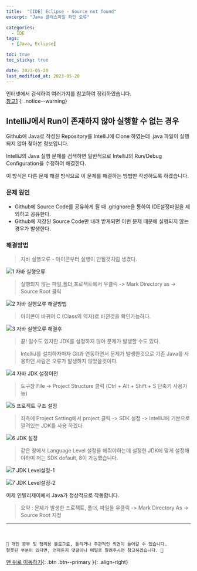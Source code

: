 ```yaml
---
title:  "[IDE] Eclipse - Source not found"
excerpt: "Java 클래스파일 확인 오류"

categories:
  - IDE
tags:
  - [Java, Eclipse]

toc: true
toc_sticky: true

date: 2023-05-20
last_modified_at: 2023-05-20
---
```


인터넷에서 검색하여 여러가지를 참고하여 정리하였습니다.    
[참고1](https://treasurebear.tistory.com/42)
{: .notice--warning}


## IntelliJ에서 Run이 존재하지 않아 실행할 수 없는 경우

Github에 Java로 작성된 Repository를 IntelliJ에 Clone 하였는데 .java 파일이 실행되지 않아 찾아본 정보입니다.

IntelliJ의 Java 실행 문제를 검색하면 일반적으로 IntelliJ의 Run/Debug Configuration을 수정하여 해결한다. 

이 방식은 다른 문제 해결 방식으로 이 문제를 해결하는 방법만 작성하도록 하겠습니다.

### 문제 원인
- Github에 Source Code를 공유하게 될 때 .gitignore을 통하여 IDE설정파일을 제외하고 공유한다.
- Github에 저장된 Source Code만 내려 받게되면 이런 문제 때문에 실행되지 않는 경우가 발생한다.

### 해결방법 

> 자바 실행오류 - 아이콘부터 실행이 안될것처럼 생겼다.

  ![1 자바 실행오류](https://github.com/hwet-j/hwet-j.github.io/assets/81364742/4ff4fcb5-44b6-487d-a610-296747afbdc1)

> 실행되지 않는 파일,폴더,프로젝트에서 우클릭 -> Mark Directory as -> Source Root 클릭

  ![2 자바 실행오류 해결방법](https://github.com/hwet-j/hwet-j.github.io/assets/81364742/3c380c6a-38c2-4759-82b6-e0f015ce8a9b)

> 아이콘이 바뀌어 C (Class의 약자)로 바뀐것을 확인가능하다.

  ![3 자바 실행오류 해결후](https://github.com/hwet-j/hwet-j.github.io/assets/81364742/de4e8ce3-595f-4755-b3d8-2a09cb0b0720)

> 끝! 일수도 있지만 JDK를 설정하지 않아 문제가 발생할 수도 있다.

> IntelliJ를 설치하자마자 Git과 연동하면서 문제가 발생한것으로 기존 Java를 사용하던 사람은 오류가 발생하지 않았을것이다.

  ![4 자바 JDK 설정이전](https://github.com/hwet-j/hwet-j.github.io/assets/81364742/7ff16c87-0b87-442f-b429-83aa801b3609)

> 도구창 File -> Project Structure 클릭 (Ctrl + Alt + Shift + S 단축키 사용가능)

  ![5 프로젝트 구조 설정](https://github.com/hwet-j/hwet-j.github.io/assets/81364742/65ccc9b4-ba65-448e-a29b-9ee7fc2bd4e4)

> 좌측에 Project Setting에서 project 클릭 -> SDK 설정 -> IntelliJ에 기본으로 깔려있는 JDK를 사용 하겠다. 

  ![6 JDK 설정](https://github.com/hwet-j/hwet-j.github.io/assets/81364742/18a19186-881c-4ad7-bdb4-67e3b62d4863)

> 같은 창에서 Language Level 설정을 해줘야하는데 설정한 JDK에 맞게 설정해야하며 저는 SDK default, 8이 가능했습니다.

  ![7  JDK Level설정-1](https://github.com/hwet-j/hwet-j.github.io/assets/81364742/891e387b-c35e-4d9d-ad5b-3a89042b9bed)

  ![7  JDK Level설정-2](https://github.com/hwet-j/hwet-j.github.io/assets/81364742/33fa89f6-536b-4988-b069-0b52f2a3cc9f)

이제 인텔리제이에서 Java가 정상적으로 작동합니다.

> 요약 : 문제가 발생한 프로젝트, 폴더, 파일을 우클릭 -> Mark Directory As -> Source Root 지정 



***
<br>
    
    📢 개인 공부 및 정리용 블로그로, 틀리거나 주관적인 의견이 들어갈 수 있습니다.
    잘못된 부분이 있다면, 언제든지 댓글이나 메일로 알려주시면 참고하겠습니다. 🔔

[맨 위로 이동하기](#){: .btn .btn--primary }{: .align-right}